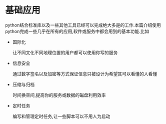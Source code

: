 # 基础应用

python结合标准库以及一些其他工具已经可以完成绝大多是的工作.本篇介绍使用python完成一些几乎在所有的应用,软件或服务中都会用到的基本功能.比如

+ 国际化

    让不同文化不同地理位置的用户都可以使用你写的服务
    
+ 信息安全
    
    通过数字签名以及加密等方式保证信息只被设计为希望其可以看懂的人看懂
    
+ 压缩与归档

    时间换空间,提高你的服务或数据的磁盘利用效率
    
+ 定时任务

    编写和管理定时任务,让一些脚本可以不用人为启动


